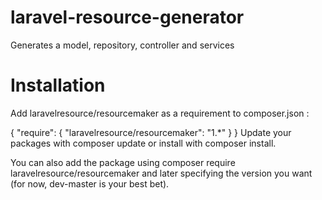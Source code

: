 # laravel-resource-generator
Generates a model, repository, controller and services
# Installation
Add laravelresource/resourcemaker as a requirement to composer.json :

{
    "require": {
        "laravelresource/resourcemaker": "1.*"
    }
}
Update your packages with composer update or install with composer install.

You can also add the package using composer require laravelresource/resourcemaker and later specifying the version you want (for now, dev-master is your best bet).
